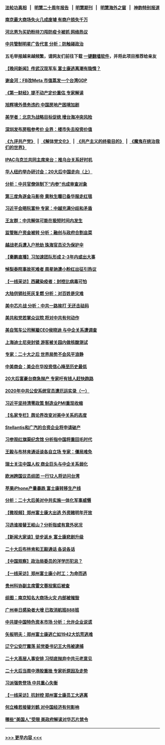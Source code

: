 #### [法轮功真相](https://github.com/gfw-breaker/truth/blob/master/README.md?t=0) &nbsp;&nbsp;|&nbsp;&nbsp; [明慧二十周年报告](https://github.com/gfw-breaker/mh-reports/blob/master/README.md?t=0) &nbsp;&nbsp;|&nbsp;&nbsp;[明慧期刊](https://github.com/gfw-breaker/mh-qikan) &nbsp;&nbsp;|&nbsp;&nbsp; [明慧海外之窗](https://github.com/gfw-breaker/mh-news/blob/master/README.md?t=0) &nbsp;&nbsp;|&nbsp;&nbsp; [神韵特别报道](https://github.com/gfw-breaker/mh-news/blob/master/shenyun.md?t=0)
#### [南京最大商场失火几成废墟 有商户损失千万](../pages/nsc413/n13856865.md?t=11011901) 
#### [河北男为买奶粉持刀闯防疫卡被抓 网络热议](../pages/nsc413/n13856778.md?t=11011901) 
#### [中共管制明星广告代言 分析：防触碰政治](../pages/nsc413/n13856840.md?t=11011901) 
#### 五毛举报越来越频繁，请网友们前往下载 [一键翻墙软件](https://github.com/gfw-breaker/ssr-accounts)，并将此项目推荐给亲友
#### [【晚间新闻】传武汉现军车 富士康逃离潮有隐情？](../pages/nsc413/n13857050.md?t=11011901) 
#### [谢金河：FB改Meta 市值蒸发一个台湾GDP](../pages/nsc413/n13857002.md?t=11011901) 
#### [《第一财经》提不动产定价重估 专家解读](../pages/nsc413/n13856955.md?t=11011901) 
#### [旭辉境外债务违约 中国房地产困境加剧](../pages/nsc413/n13856973.md?t=11011901) 
#### [美学者：北京为战略目标促统 增台海冲突风险](../pages/nsc413/n13856923.md?t=11011901) 
#### [深圳发布房租参考价 业界：楼市失去投资价值](../pages/nsc413/n13856873.md?t=11011901) 
#### [《九评共产党》](https://github.com/begood0513/9ping.md/blob/master/README.md) &nbsp;|&nbsp; [《解体党文化》](../../../../jtdwh.md/blob/master/README.md)  &nbsp;|&nbsp; [《共产主义的终极目的》](../../../../gczydzjmd.md/blob/master/README.md) &nbsp;|&nbsp; [《魔鬼在统治我们的世界》](../../../../mgztzwmdsj.md/blob/master/README.md) 
#### [IPAC乌克兰共同主席来台：推乌台关系好时机](../pages/nsc413/n13856792.md?t=11011901) 
#### [华人纽约举办研讨会：20大后中国走向（上）](../pages/nsc413/n13856681.md?t=11011901) 
#### [分析：中共官僚体制下“内参”也成审查对象](../pages/nsc413/n13856737.md?t=11011901) 
#### [第三度角逐金马影帝 黄秋生曝已备华服走红毯](../pages/nsc413/n13856693.md?t=11011901) 
#### [习近平会晤阮富仲 专家：中越充满分歧和矛盾](../pages/nsc413/n13856318.md?t=11011901) 
#### [王友群：中共解体可能在极短时间内发生](../pages/nsc413/n13856701.md?t=11011901) 
#### [监管账户资金被转 分析：融创与政府合割韭菜](../pages/nsc413/n13856743.md?t=11011901) 
#### [越战老兵遭入户抢劫 珠海官员沦为保护伞](../pages/nsc413/n13854212.md?t=11011901) 
#### [【秦鹏直播】习加速团队形成 2-3年内或出大事](../pages/nsc413/n13856696.md?t=11011901) 
#### [悼梨泰院事故死难者 周星驰遭小粉红出征引热议](../pages/nsc413/n13856667.md?t=11011901) 
#### [【一线采访】西藏染疫者：封控比病毒可怕](../pages/nsc413/n13856325.md?t=11011901) 
#### [大陆供销社死灰复燃 分析：对百姓是灾难](../pages/nsc413/n13856528.md?t=11011901) 
#### [美中芯片战 分析：中共一路挨打 无还击砝码](../pages/nsc413/n13856640.md?t=11011901) 
#### [美共和党若掌众议院 将对中共有何动作](../pages/nsc413/n13856657.md?t=11011901) 
#### [美自驾车公司解雇CEO侯晓迪 与中企关系遭调查](../pages/nsc413/n13856625.md?t=11011901) 
#### [上海迪士尼突封锁 游客被关园内做核酸测试](../pages/nsc413/n13856630.md?t=11011901) 
#### [专家：二十大之后 世界局势不会风平浪静](../pages/nsc413/n13856594.md?t=11011901) 
#### [中美商会：美企在华投资信心降至历史最低](../pages/nsc413/n13856637.md?t=11011901) 
#### [20大后富豪台商急抛产 专家吁有钱人赶快跑路](../pages/nsc413/n13856145.md?t=11011901) 
#### [2020年中共公安系统官员遭厄运实录（一）](../pages/nsc413/n13854727.md?t=11011901) 
#### [习近平坚持清零政策 制造业PMI重现收缩](../pages/nsc413/n13854950.md?t=11011901) 
#### [【名家专栏】舆论界改变对美中关系的态度](../pages/nsc413/n13856471.md?t=11011901) 
#### [Stellantis和广汽的合资企业将申请破产](../pages/nsc413/n13856570.md?t=11011901) 
#### [习参观红旗渠纪念馆 分析指中国将重回毛时代](../pages/nsc413/n13856267.md?t=11011901) 
#### [王毅与布林肯通话谈各自立场 专家：僵局难免](../pages/nsc413/n13856572.md?t=11011901) 
#### [瑞士关注中国人权 商业巨头与中企关系弱化](../pages/nsc413/n13856210.md?t=11011901) 
#### [欧洲跨国议员组团 一行12人将访问台湾](../pages/nsc413/n13856486.md?t=11011901) 
#### [苹果iPhone产量暴跌 富士康转移生产线](../pages/nsc413/n13856463.md?t=11011901) 
#### [分析：二十大后美对中共实施一体化军事威慑](../pages/nsc413/n13856552.md?t=11011901) 
#### [【微视频】郑州富士康大出逃 外资赌明年开放](../pages/nsc413/n13856446.md?t=11011901) 
#### [习选谁接替王岐山？分析指或有意外状况](../pages/nsc413/n13856386.md?t=11011901) 
#### [【新闻大家谈】徒步返乡 富士康悲剧升级](../pages/nsc413/n13856513.md?t=11011901) 
#### [二十大后布林肯和王毅通话 各说各话](../pages/nsc413/n13856526.md?t=11011901) 
#### [【中国观察】政治局委员的洋学历犯忌？](../pages/nsc413/n13856118.md?t=11011901) 
#### [【一线采访】郑州富士康小时工：为命而逃](../pages/nsc413/n13856200.md?t=11011901) 
#### [贵州科协副主席雷文蓉投案后被查](../pages/nsc413/n13856367.md?t=11011901) 
#### [组图：南京知名大商场火灾 内部被摧毁](../pages/nsc413/n13856156.md?t=11011901) 
#### [广州单日感染者大增 已取消航班888班](../pages/nsc413/n13856274.md?t=11011901) 
#### [中共提中国特色资本市场 分析：允许企业说谎](../pages/nsc413/n13856249.md?t=11011901) 
#### [矢板明夫：郑州富士康逃亡如1942大饥荒逃难](../pages/nsc413/n13856181.md?t=11011901) 
#### [辽宁公安厅震荡 前党委书记王大伟被逮捕](../pages/nsc413/n13856078.md?t=11011901) 
#### [二十大高层人事安排 习彻底抛弃中共元老意见](../pages/nsc413/n13855700.md?t=11011901) 
#### [二十大后当周中港股重挫 专家析原因及走势](../pages/nsc413/n13855972.md?t=11011901) 
#### [习派强势登场 中共重心失衡](../pages/nsc413/n13855690.md?t=11011901) 
#### [【一线采访】抗封控 郑州富士康员工大逃离](../pages/nsc413/n13855945.md?t=11011901) 
#### [何立峰若接替刘鹤 对中国经济有何影响](../pages/nsc413/n13855973.md?t=11011901) 
#### [哪些“美国人”受限 美政府解读对华芯片禁令](../pages/nsc413/n13855991.md?t=11011901) 

----
#### [ >>> 更早内容 <<< ](../indexes/nsc413-earlier.md)
